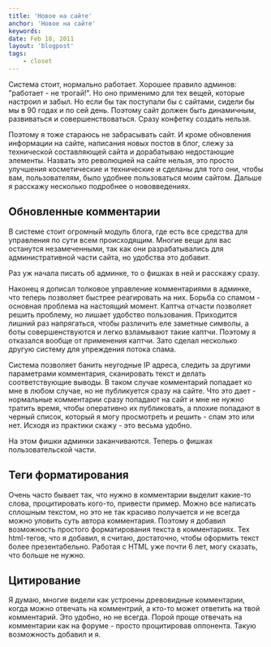 ```yaml
---
title: 'Новое на сайте'
anchor: 'Новое на сайте'
keywords: 
date: Feb 18, 2011
layout: 'blogpost'
tags:
    - closet
---
```


Система стоит, нормально работает. Хорошее правило админов: "работает - не трогай!". Но оно применимо для тех вещей, которые настроил и забыл. Но если бы так поступали бы с сайтами, сидели бы мы в 90 годах и по сей день. Поэтому сайт должен быть динамичным, развиваться и совершенствоваться. Сразу конфетку создать нельзя.

Поэтому я тоже стараюсь не забрасывать сайт. И кроме обновления информации на сайте, написания новых постов в блог, слежу за технической составляющей сайта и дорабатываю недостающие элементы. Назвать это революцией на сайте нельзя, это просто улучшения косметические и технические и сделаны для того они, чтобы вам, пользователям, было удобнее пользоваться моим сайтом. Дальше я расскажу несколько подробнее о нововведениях.

<!-- cut -->

## Обновленные комментарии

В системе стоит огромный модуль блога, где есть все средства для управления по сути всем происходящим. Многие вещи для вас останутся незамеченными, так как они разрабатывались для административной части сайта, но удобства это добавит.

Раз уж начала писать об админке, то о фишках в ней и расскажу сразу.

Наконец я дописал толковое управление комментариями в админке, что теперь позволяет быстрее реагировать на них. Борьба со спамом - основная проблема на настоящий момент. Каптча отчасти позволяет решить проблему, но лишает удобство пользования. Приходится лишний раз напрягаться, чтобы различить еле заметные символы, а боты совершенствуются и легко взламывают такие каптчи. Поэтому я отказался вообще от применения каптчи. Зато сделал несколько другую систему для упреждения потока спама.

Система позволяет банить неугодные IP адреса, следить за другими параметрами комментария, сканировать текст и делать соответствующие выводы. В таком случае комментарий попадает ко мне в любом случае, но не публикуется сразу на сайте. Что это дает - нормальные комментарии сразу попадают на сайт и мне не нужно тратить время, чтобы оперативно их публиковать, а плохие попадают в черный список, который я могу просмотреть и решить - спам это или нет. Исходя из практики скажу - это весьма удобно.

На этом фишки админки заканчиваются. Теперь о фишках пользовательской части.

## Теги форматирования

Очень часто бывает так, что нужно в комментарии выделит какие-то слова, процитировать кого-то, привести пример. Можно все написать сплошным текстом, но это не так красиво получается и не всегда можно уловить суть автора комментария. Поэтому я добавил возможность простого форматирования текста в комментариях. Тех html-тегов, что я добавил, я считаю, достаточно, чтобы оформить текст более презентабельно. Работая с HTML уже почти 6 лет, могу сказать, что больше не нужно.

## Цитирование

Я думаю, многие видели как устроены древовидные комментарии, когда можно отвечать на комментрий, а кто-то может ответить на твой комментарий. Это удобно, но не всегда. Порой проще отвечать на комментарии как на форуме - просто процитировав оппонента. Такую возможность добавил и я.
